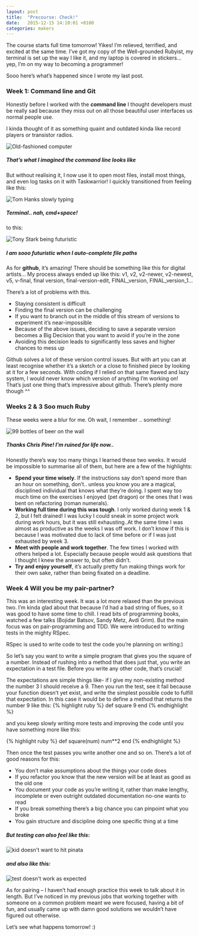 ```yaml
---
layout: post
title:  "Precourse: Check!"
date:   2015-12-15 14:10:01 +0100
categories: makers
---
```


The course starts full time tomorrow! Yikes! I’m relieved, terrified, and excited at the same time. I’ve got my copy of the Well-grounded Rubyist, my terminal is set up the way I like it, and my laptop is covered in stickers… yep, I’m on my way to becoming a programmer!

Sooo here’s what’s happened since I wrote my last post.

### **Week 1: Command line and Git**

Honestly before I worked with the **command line** I thought developers must be really sad because they miss out on all those beautiful user interfaces us normal people use.

I kinda thought of it as something quaint and outdated kinda like record players or transistor radios.

![Old-fashioned computer](https://makersandlegos.files.wordpress.com/2016/01/giphy-2.gif?w=870&h=870)

##### That’s what I imagined the command line looks like

But without realising it, I now use it to open most files, install most things, and even log tasks on it with Taskwarrior! I quickly transitioned from feeling like this:

![Tom Hanks slowly typing](https://makersandlegos.files.wordpress.com/2016/01/bqcxapk.gif?w=730)

##### Terminal.. nah, cmd+space!

to this:

![Tony Stark being futuristic](https://makersandlegos.files.wordpress.com/2016/01/giphy.gif?w=730)

##### I am sooo futuristic when I auto-complete file paths

As for **github**, it’s amazing! There should be something like this for digital artists… My process always ended up like this: v1, v2, v2-newer, v2-newest, v5, v-final, final version, final-version-edit, FINAL_version, FINAL_version_1…

There’s a lot of problems with this.

* Staying consistent is difficult
* Finding the final version can be challenging
* If you want to branch out in the middle of this stream of versions to experiment it’s near-impossible
* Because of the above issues, deciding to save a separate version becomes a Big Decision that you want to avoid if you’re in the zone
* Avoiding this decision leads to significantly less saves and higher chances to mess up

Github solves a lot of these version control issues. But with art you can at least recognise whether it’s a sketch or a close to finished piece by looking at it for a few seconds. With coding if I relied on that same flawed and lazy system, I would never know which version of anything I’m working on! That’s just one thing that’s impressive about github. There’s plenty more though ^^

### **Weeks 2 & 3 Soo much Ruby**

These weeks were a blur for me. Oh wait, I remember .. something!

![99 bottles of beer on the wall](https://makersandlegos.files.wordpress.com/2016/01/99-bottles.gif?w=549&h=379)

##### Thanks Chris Pine! I’m ruined for life now..

Honestly there’s way too many things I learned these two weeks. It would be impossible to summarise all of them, but here are a few of the highlights:

* **Spend your time wisely**. If the instructions say don’t spend more than an hour on something, don’t.. unless you know you are a magical, disciplined individual that knows what they’re doing. I spent way too much time on the exercises I enjoyed (pet dragon) or the ones that I was bent on refactoring (roman numerals).
* **Working full time during this was tough**. I only worked during week 1 & 2, but I felt drained! I was lucky I could sneak in some project work during work hours, but it was still exhausting..At the same time I was almost as productive as the weeks I was off work. I don’t know if this is because I was motivated due to lack of time before or if I was just exhausted by week 3.
* **Meet with people and work together**. The few times I worked with others helped a lot. Especially because people would ask questions that I thought I knew the answer to, but often didn’t.
* **Try and enjoy yourself**, it’s actually pretty fun making things work for their own sake, rather than being fixated on a deadline.

### **Week 4 Will you be my pair-partner?**

This was an interesting week. It was a lot more relaxed than the previous two. I’m kinda glad about that because I’d  had a bad string of flues, so it was good to have some time to chill. I read bits of programming books, watched a few talks (Bojidar Batsov, Sandy Metz, Avdi Grim). But the main focus was on pair-programming and TDD. We were introduced to writing tests in the mighty RSpec.

RSpec is used to write code to test the code you’re planning on writing:)

So let’s say you want to write a simple program that gives you the square of a number. Instead of rushing into a method that does just that, you write an expectation in a test file. Before you write any other code, that’s crucial!

The expectations are simple things like- if I give my non-existing method the number 3 I should receive a 9. Then you run the test, see it fail because your function doesn’t yet exist, and write the simplest possible code to fulfill that expectation. In this case it would be to define a method that returns the number 9 like this:
{% highlight ruby %}
def square
  9
end
{% endhighlight %}

and you keep slowly writing more tests and improving the code until you have something more like this:

{% highlight ruby %}
def square(num)
  num**2
end
{% endhighlight %}

Then once the test passes you write another one and so on. There’s a lot of good reasons for this:

* You don’t make assumptions about the things your code does
* If you refactor you know that the new version will be at least as good as the old one
* You document your code as you’re writing it, rather than make lengthy, incomplete or even outright outdated documentation no-one wants to read
* If you break something there’s a big chance you can pinpoint what you broke
* You gain structure and discipline doing one specific thing at a time

##### But testing can also feel like this:

![kid doesn't want to hit pinata](https://i0.wp.com/38.media.tumblr.com/538c84f63765a398b291429a55882331/tumblr_inline_n6vkoiTSqe1raprkq.gif)

##### and also like this:

![test doesn't work as expected](https://i2.wp.com/38.media.tumblr.com/c51876c7104492f62b827b1e34f93fab/tumblr_inline_mhagxdlsyz1qz4rgp.gif)

As for pairing – I haven’t had enough practice this week to talk about it in length. But I’ve noticed in my previous jobs that working together with someone on a common problem meant we were focused, having a bit of fun, and usually came up with damn good solutions we wouldn’t have figured out otherwise.

Let’s see what happens tomorrow! :)
